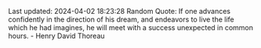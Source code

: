 Last updated: 2024-04-02 18:23:28
Random Quote: If one advances confidently in the direction of his dream, and endeavors to live the life which he had imagines, he will meet with a success unexpected in common hours. - Henry David Thoreau